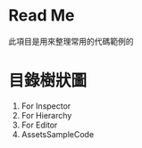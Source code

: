 # Read Me
此項目是用來整理常用的代碼範例的

# 目錄樹狀圖
1. For Inspector
1. For Hierarchy
1. For Editor
1. AssetsSampleCode
